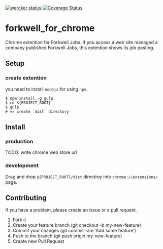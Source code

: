 [![wercker status](https://app.wercker.com/status/77b18717dfdfc349ba494ba51dcf8d6e/s "wercker status")](https://app.wercker.com/project/bykey/77b18717dfdfc349ba494ba51dcf8d6e)
[![Coverage Status](https://coveralls.io/repos/grooves/forkwell_for_chrome/badge.svg?branch=master)](https://coveralls.io/r/grooves/forkwell_for_chrome?branch=master)

# forkwell_for_chrome

Chrome extention for Forkwell Jobs. If you access a web site managed a company published Forkwell Jobs, this extention shows its job posting.

## Setup

### create extention

you need to install `nodejs` for using `npm`.

```
$ npm install -g gulp
$ cd ${PROJECT_ROOT}
$ gulp
# => create `dist` directory
```

## Install

### production

TODO: write chrome web store url

### development

Drag and drop `${PROJECT_ROOT}/dist` directroy into `chrome://extensions/` page.

## Contributing

If you have a problem, please create an issue or a pull request.

1. Fork it
1. Create your feature branch (git checkout -b my-new-feature)
1. Commit your changes (git commit -am 'Add some feature')
1. Push to the branch (git push origin my-new-feature)
1. Create new Pull Request
